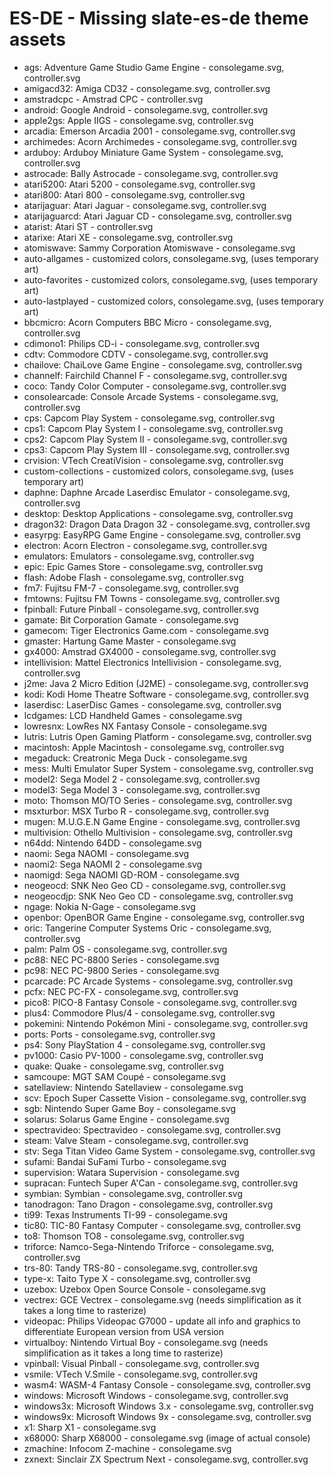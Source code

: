 # ES-DE - Missing slate-es-de theme assets

* ags: Adventure Game Studio Game Engine - consolegame.svg, controller.svg
* amigacd32: Amiga CD32 - consolegame.svg, controller.svg
* amstradcpc - Amstrad CPC - controller.svg
* android: Google Android - consolegame.svg, controller.svg
* apple2gs: Apple IIGS - consolegame.svg, controller.svg
* arcadia: Emerson Arcadia 2001 - consolegame.svg, controller.svg
* archimedes: Acorn Archimedes - consolegame.svg, controller.svg
* arduboy: Arduboy Miniature Game System - consolegame.svg, controller.svg
* astrocade: Bally Astrocade - consolegame.svg, controller.svg
* atari5200: Atari 5200 - consolegame.svg, controller.svg
* atari800: Atari 800 - consolegame.svg, controller.svg
* atarijaguar: Atari Jaguar - consolegame.svg, controller.svg
* atarijaguarcd: Atari Jaguar CD - consolegame.svg, controller.svg
* atarist: Atari ST - controller.svg
* atarixe: Atari XE - consolegame.svg, controller.svg
* atomiswave: Sammy Corporation Atomiswave - consolegame.svg
* auto-allgames - customized colors, consolegame.svg, (uses temporary art)
* auto-favorites - customized colors, consolegame.svg, (uses temporary art)
* auto-lastplayed - customized colors, consolegame.svg, (uses temporary art)
* bbcmicro: Acorn Computers BBC Micro - consolegame.svg, controller.svg
* cdimono1: Philips CD-i - consolegame.svg, controller.svg
* cdtv: Commodore CDTV - consolegame.svg, controller.svg
* chailove: ChaiLove Game Engine - consolegame.svg, controller.svg
* channelf: Fairchild Channel F - consolegame.svg, controller.svg
* coco: Tandy Color Computer - consolegame.svg, controller.svg
* consolearcade: Console Arcade Systems - consolegame.svg, controller.svg
* cps: Capcom Play System - consolegame.svg, controller.svg
* cps1: Capcom Play System I - consolegame.svg, controller.svg
* cps2: Capcom Play System II - consolegame.svg, controller.svg
* cps3: Capcom Play System III - consolegame.svg, controller.svg
* crvision: VTech CreatiVision - consolegame.svg, controller.svg
* custom-collections - customized colors, consolegame.svg, (uses temporary art)
* daphne: Daphne Arcade Laserdisc Emulator - consolegame.svg, controller.svg
* desktop: Desktop Applications - consolegame.svg, controller.svg
* dragon32: Dragon Data Dragon 32 - consolegame.svg, controller.svg
* easyrpg: EasyRPG Game Engine - consolegame.svg, controller.svg
* electron: Acorn Electron - consolegame.svg, controller.svg
* emulators: Emulators - consolegame.svg, controller.svg
* epic: Epic Games Store - consolegame.svg, controller.svg
* flash: Adobe Flash - consolegame.svg, controller.svg
* fm7: Fujitsu FM-7 - consolegame.svg, controller.svg
* fmtowns: Fujitsu FM Towns - consolegame.svg, controller.svg
* fpinball: Future Pinball - consolegame.svg, controller.svg
* gamate: Bit Corporation Gamate - consolegame.svg
* gamecom: Tiger Electronics Game.com - consolegame.svg
* gmaster: Hartung Game Master - consolegame.svg
* gx4000: Amstrad GX4000 - consolegame.svg, controller.svg
* intellivision: Mattel Electronics Intellivision - consolegame.svg, controller.svg
* j2me: Java 2 Micro Edition (J2ME) - consolegame.svg, controller.svg
* kodi: Kodi Home Theatre Software - consolegame.svg, controller.svg
* laserdisc: LaserDisc Games - consolegame.svg, controller.svg
* lcdgames: LCD Handheld Games - consolegame.svg
* lowresnx: LowRes NX Fantasy Console - consolegame.svg
* lutris: Lutris Open Gaming Platform - consolegame.svg, controller.svg
* macintosh: Apple Macintosh - consolegame.svg, controller.svg
* megaduck: Creatronic Mega Duck - consolegame.svg
* mess: Multi Emulator Super System - consolegame.svg, controller.svg
* model2: Sega Model 2 - consolegame.svg, controller.svg
* model3: Sega Model 3 - consolegame.svg, controller.svg
* moto: Thomson MO/TO Series - consolegame.svg, controller.svg
* msxturbor: MSX Turbo R - consolegame.svg, controller.svg
* mugen: M.U.G.E.N Game Engine - consolegame.svg, controller.svg
* multivision: Othello Multivision - consolegame.svg, controller.svg
* n64dd: Nintendo 64DD - consolegame.svg
* naomi: Sega NAOMI - consolegame.svg
* naomi2: Sega NAOMI 2 - consolegame.svg
* naomigd: Sega NAOMI GD-ROM - consolegame.svg
* neogeocd: SNK Neo Geo CD - consolegame.svg, controller.svg
* neogeocdjp: SNK Neo Geo CD - consolegame.svg, controller.svg
* ngage: Nokia N-Gage - consolegame.svg
* openbor: OpenBOR Game Engine - consolegame.svg, controller.svg
* oric: Tangerine Computer Systems Oric - consolegame.svg, controller.svg
* palm: Palm OS - consolegame.svg, controller.svg
* pc88: NEC PC-8800 Series - consolegame.svg
* pc98: NEC PC-9800 Series - consolegame.svg
* pcarcade: PC Arcade Systems - consolegame.svg, controller.svg
* pcfx: NEC PC-FX - consolegame.svg, controller.svg
* pico8: PICO-8 Fantasy Console - consolegame.svg, controller.svg
* plus4: Commodore Plus/4 - consolegame.svg, controller.svg
* pokemini: Nintendo Pokémon Mini - consolegame.svg, controller.svg
* ports: Ports - consolegame.svg, controller.svg
* ps4: Sony PlayStation 4 - consolegame.svg, controller.svg
* pv1000: Casio PV-1000 - consolegame.svg, controller.svg
* quake: Quake - consolegame.svg, controller.svg
* samcoupe: MGT SAM Coupé - consolegame.svg
* satellaview: Nintendo Satellaview - consolegame.svg
* scv: Epoch Super Cassette Vision - consolegame.svg, controller.svg
* sgb: Nintendo Super Game Boy - consolegame.svg
* solarus: Solarus Game Engine - consolegame.svg
* spectravideo: Spectravideo - consolegame.svg, controller.svg
* steam: Valve Steam - consolegame.svg, controller.svg
* stv: Sega Titan Video Game System - consolegame.svg, controller.svg
* sufami: Bandai SuFami Turbo - consolegame.svg
* supervision: Watara Supervision - consolegame.svg
* supracan: Funtech Super A'Can - consolegame.svg, controller.svg
* symbian: Symbian - consolegame.svg, controller.svg
* tanodragon: Tano Dragon - consolegame.svg, controller.svg
* ti99: Texas Instruments TI-99 - consolegame.svg
* tic80: TIC-80 Fantasy Computer - consolegame.svg, controller.svg
* to8: Thomson TO8 - consolegame.svg, controller.svg
* triforce: Namco-Sega-Nintendo Triforce - consolegame.svg, controller.svg
* trs-80: Tandy TRS-80 - consolegame.svg, controller.svg
* type-x: Taito Type X - consolegame.svg, controller.svg
* uzebox: Uzebox Open Source Console - consolegame.svg
* vectrex: GCE Vectrex - consolegame.svg (needs simplification as it takes a long time to rasterize)
* videopac: Philips Videopac G7000 - update all info and graphics to differentiate European version from USA version
* virtualboy: Nintendo Virtual Boy - consolegame.svg (needs simplification as it takes a long time to rasterize)
* vpinball: Visual Pinball - consolegame.svg, controller.svg
* vsmile: VTech V.Smile - consolegame.svg, controller.svg
* wasm4: WASM-4 Fantasy Console - consolegame.svg, controller.svg
* windows: Microsoft Windows - consolegame.svg, controller.svg
* windows3x: Microsoft Windows 3.x - consolegame.svg, controller.svg
* windows9x: Microsoft Windows 9x - consolegame.svg, controller.svg
* x1:  Sharp X1 - consolegame.svg
* x68000: Sharp X68000 - consolegame.svg (image of actual console)
* zmachine: Infocom Z-machine - consolegame.svg
* zxnext: Sinclair ZX Spectrum Next - consolegame.svg, controller.svg
